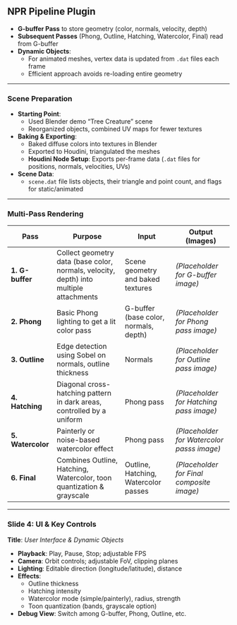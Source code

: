 
## NPR Pipeline Plugin

  - **G-buffer Pass** to store geometry (color, normals, velocity, depth)
  - **Subsequent Passes** (Phong, Outline, Hatching, Watercolor, Final) read from G-buffer
- **Dynamic Objects**:
  - For animated meshes, vertex data is updated from `.dat` files each frame
  - Efficient approach avoids re-loading entire geometry
---

### Scene Preparation
- **Starting Point**:
  - Used Blender demo “Tree Creature” scene
  - Reorganized objects, combined UV maps for fewer textures
- **Baking & Exporting**:
  - Baked diffuse colors into textures in Blender
  - Exported to Houdini, triangulated the meshes
  - **Houdini Node Setup**: Exports per-frame data (`.dat` files for positions, normals, velocities, UVs)
- **Scene Data**:
  - `scene.dat` file lists objects, their triangle and point count, and flags for static/animated

---



### Multi-Pass Rendering

| **Pass**         | **Purpose**                                                                       | **Input**                                         | **Output (Images)**                             |
|------------------|-----------------------------------------------------------------------------------|---------------------------------------------------|-------------------------------------------------|
| **1. G-buffer**  | Collect geometry data (base color, normals, velocity, depth) into multiple attachments | Scene geometry and baked textures       | *(Placeholder for G-buffer image)*             |
| **2. Phong**     | Basic Phong lighting to get a lit color pass                                      | G-buffer (base color, normals, depth)            | *(Placeholder for Phong pass image)*           |
| **3. Outline**   | Edge detection using Sobel on normals, outline thickness                          | Normals                      | *(Placeholder for Outline pass image)*         |
| **4. Hatching**  | Diagonal cross-hatching pattern in dark areas, controlled by a uniform            | Phong pass             | *(Placeholder for Hatching pass image)*        |
| **5. Watercolor**| Painterly or noise-based watercolor effect                                        | Phong pass              | *(Placeholder for Watercolor passs image)*      |
| **6. Final**     | Combines Outline, Hatching, Watercolor, toon quantization & grayscale        | Outline, Hatching, Watercolor passes             | *(Placeholder for Final composite image)*      |

---

### **Slide 4: UI & Key Controls**
**Title**: *User Interface & Dynamic Objects*
- **Playback**: Play, Pause, Stop; adjustable FPS
- **Camera**: Orbit controls; adjustable FoV, clipping planes
- **Lighting**: Editable direction (longitude/latitude), distance
- **Effects**:
  - Outline thickness
  - Hatching intensity
  - Watercolor mode (simple/painterly), radius, strength
  - Toon quantization (bands, grayscale option)
- **Debug View**: Switch among G-buffer, Phong, Outline, etc.
